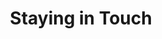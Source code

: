 ---
layout: post
title: "Staying in Touch"
tags:
- Relationship
categories:
- Learn
thumbnail_path: blog/personal/Networking.jpg
---